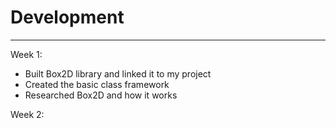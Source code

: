 # Development

---

Week 1:
- Built Box2D library and linked it to my project
- Created the basic class framework
- Researched Box2D and how it works

Week 2:
